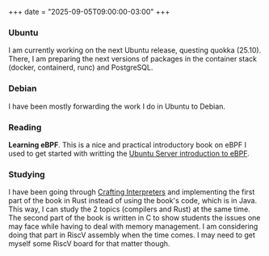 +++
date = "2025-09-05T09:00:00-03:00"
+++

### Ubuntu

I am currently working on the next Ubuntu release, questing quokka (25.10). There, I am
preparing the next versions of packages in the container stack (docker,
containerd, runc) and PostgreSQL.

### Debian

I have been mostly forwarding the work I do in Ubuntu to Debian.

### Reading

**Learning eBPF**.  This is a nice and practical introductory book on eBPF I
used to get started with writting the [Ubuntu Server introduction to
eBPF](https://documentation.ubuntu.com/server/explanation/intro-to/ebpf/#introduction-to-ebpf).

### Studying

I have been going through [Crafting
Interpreters](https://craftinginterpreters.com/) and implementing the first
part of the book in Rust instead of using the book's code, which is in Java.
This way, I can study the 2 topics (compilers and Rust) at the same time.  The
second part of the book is written in C to show students the issues one may
face while having to deal with memory management. I am considering doing that
part in RiscV assembly when the time comes. I may need to get myself some RiscV
board for that matter though.
